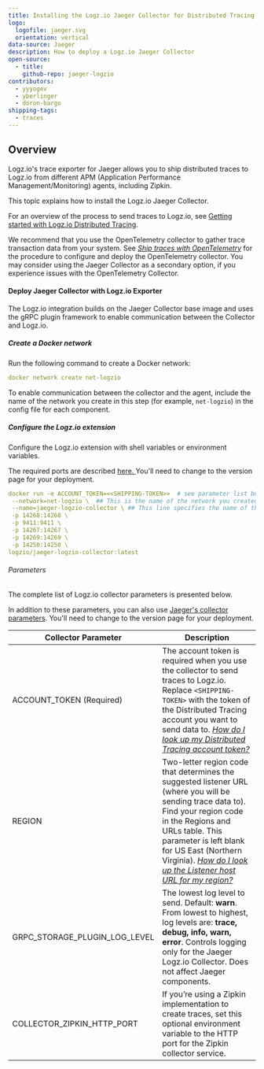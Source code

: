 ```yaml
---
title: Installing the Logz.io Jaeger Collector for Distributed Tracing
logo:
  logofile: jaeger.svg
  orientation: vertical
data-source: Jaeger
description: How to deploy a Logz.io Jaeger Collector 
open-source:
  - title: 
    github-repo: jaeger-logzio
contributors:
  - yyyogev
  - yberlinger
  - doron-bargo
shipping-tags:
  - traces
---
```

## Overview

Logz.io's trace exporter for Jaeger allows you to ship distributed traces to Logz.io from different APM (Application Performance Management/Monitoring) agents, including Zipkin.

This topic explains how to install the Logz.io Jaeger Collector. 

For an overview of the process to send traces to Logz.io, see [Getting started with Logz.io Distributed Tracing](/user-guide/distributed-tracing/getting-started-tracing). 

We recommend that you use the OpenTelemetry collector to gather trace transaction data from your system. 
See [_Ship traces with OpenTelemetry_](/shipping/tracing-sources/opentelemetry) for the procedure to configure and deploy the OpenTelemetry collector. You may consider using the Jaeger Collector as a secondary option, if you experience issues with the OpenTelemetry Collector. 

#### Deploy Jaeger Collector with Logz.io Exporter

The Logz.io integration builds on the Jaeger Collector base image and uses the gRPC plugin framework to enable communication between the Collector and Logz.io.

<div class="tasklist">

##### Create a Docker network
Run the following command to create a Docker network: 

```yaml
docker network create net-logzio
```

To enable communication between the collector and the agent, include the name of the network you create in this step (for example, `net-logzio`) in the config file for each component. 

##### Configure the Logz.io extension
Configure the Logz.io extension with shell variables or environment variables. 

The required ports are described [here. ](https://www.jaegertracing.io/docs/latest/deployment/#collectors) 
You'll need to change to the version page for your deployment. 

```yaml
docker run -e ACCOUNT_TOKEN=<<SHIPPING-TOKEN>>  # see parameter list below\
 --network=net-logzio \  ## This is the name of the network you created in step 1 above.
 --name=jaeger-logzio-collector \ ## This line specifies the name of the collector: In this example, "jaeger-logzio-collector"
 -p 14268:14268 \
 -p 9411:9411 \
 -p 14267:14267 \
 -p 14269:14269 \
 -p 14250:14250 \
logzio/jaeger-logzio-collector:latest
```

###### Parameters

The complete list of Logz.io collector parameters is presented below. 

In addition to these parameters, you can also use [Jaeger's collector parameters](https://www.jaegertracing.io/docs/latest/cli/#jaeger-collector-grpc-plugin). 
You'll need to change to the version page for your deployment. 

 Collector Parameter | Description
 ------------ | -------------
  ACCOUNT_TOKEN (Required) | The account token is required when you use the collector to send traces to Logz.io. Replace `<SHIPPING-TOKEN>` with the token of the Distributed Tracing account you want to send data to. [_How do I look up my Distributed Tracing account token?_](/user-guide/accounts/finding-your-tracing-account-token)|
REGION | Two-letter region code that determines the suggested listener URL (where you will be sending trace data to).   Find your region code in the Regions and URLs table. This parameter is left blank for US East (Northern Virginia).  [_How do I look up the Listener host URL for my region?_](/user-guide/accounts/account-region.html#available-regions)|
GRPC_STORAGE_PLUGIN_LOG_LEVEL| The lowest log level to send.  Default: **warn**.  From lowest to highest, log levels are: **trace, debug, info, warn, error**.  Controls logging only for the Jaeger Logz.io Collector.  Does not affect Jaeger components.|
COLLECTOR_ZIPKIN_HTTP_PORT | If you’re using a Zipkin implementation to create traces, set this optional environment variable to the HTTP port for the Zipkin collector service.|

